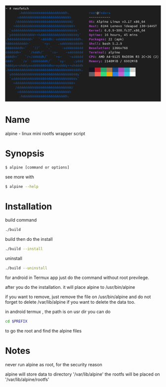 ![alt text](https://github.com/l4br13/alpine/blob/main/image/neofetch.png?raw=true)

# Name
alpine - linux mini rootfs wrapper script


# Synopsis
```bash
$ alpine [command or options]
```

see more with
```bash
$ alpine --help
```

# Installation
build command
``` bash
./build
```

build then do the install
``` bash
./build --install
```

uninstall
``` bash
./build --uninstall
```

for android in Termux app just do the command without root previlege.

after you do the installation.
it will place alpine to /usr/bin/alpine

if you want to remove, just remove the file on /usr/bin/alpine
and do not forget to delete /var/lib/alpine if you want to delete the data too.

in android termux , the path is on usr dir you can do
``` bash
cd $PREFIX
```
to go the root and find the alpine files


# Notes

never run alpine as root, for the security reason

alpine will store data to directory '/var/lib/alpine'
the rootfs will be placed on '/var/lib/alpine/rootfs'
